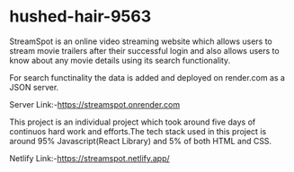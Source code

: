 # hushed-hair-9563

StreamSpot is an online video streaming website which allows users to stream movie trailers after their successful login and also allows users to know about any movie details using its search functionality.

For search functinality the data is added and deployed on render.com as a JSON server.

Server Link:-https://streamspot.onrender.com

This project is an individual project which took around five days of continuos hard work and efforts.The tech stack used in this project is around 95% Javascript(React Library) and 5% of both HTML and CSS.

Netlify Link:-https://streamspot.netlify.app/




